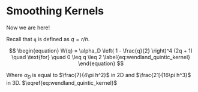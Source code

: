 # Smoothing Kernels

Now we are here!

Recall that `q` is defined as $q = r/h$.

$$
\begin{equation}
W(q) = \alpha_D \left( 1 - \frac{q}{2} \right)^4 (2q + 1) \quad \text{for} \quad 0 \leq q \leq 2 \label{eq:wendland_quintic_kernel}
\end{equation}
$$

Where $\alpha_D$ is equal to $\frac{7}{4\pi h^2}$ in 2D and  $\frac{21}{16\pi h^3}$ in 3D. $\eqref{eq:wendland_quintic_kernel}$

<!-- Plot container -->
<div id="myPlot" style="width:100%;max-width:600px;height:400px;"></div>

<script>
  var data = [{
    x: [1, 2, 3, 4],
    y: [10, 11, 12, 13],
    type: 'scatter'
  }];

  Plotly.newPlot('myPlot', data);
</script>

<!-- Plot container -->
<div id="myDiv" style="width: 480px; height: 400px;"></div>
<script>
// Define the function W(q)
function W(q, alphaD) {
    return alphaD * Math.pow((1 - q/2), 4) * (2*q + 1);
}

// Generate data
var qValues = [];
var wValues = [];
var alphaD = 7 / (4 * Math.PI); // For 2D, as an example
for(var q = 0; q <= 2; q += 0.01) {
    qValues.push(q);
    wValues.push(W(q, alphaD));
}

// Create the plot
var trace1 = {
    x: qValues,
    y: wValues,
    type: 'scatter',
    mode: 'lines',
    name: 'Wq',
    line: {
        color: 'blue',
        width: 2
    }
};

 var layout = {
            title: 'Plot of W(q)',
            plot_bgcolor: 'white',
            paper_bgcolor: 'white',
            font: {
                family: 'Computer Modern, serif',
                size: 18,
                color: 'black'
            },
            xaxis: {
                title: 'q',
                showgrid: false,
                gridcolor: 'black',
                zeroline: true,
                range: [0,2]
            },
            yaxis: {
                title: 'W(q)',
                showgrid: false,
                gridcolor: 'black'
            }
        };

var data = [trace1];

Plotly.newPlot('myDiv', data, layout, {displayModeBar: true, responsive: true});
</script>

